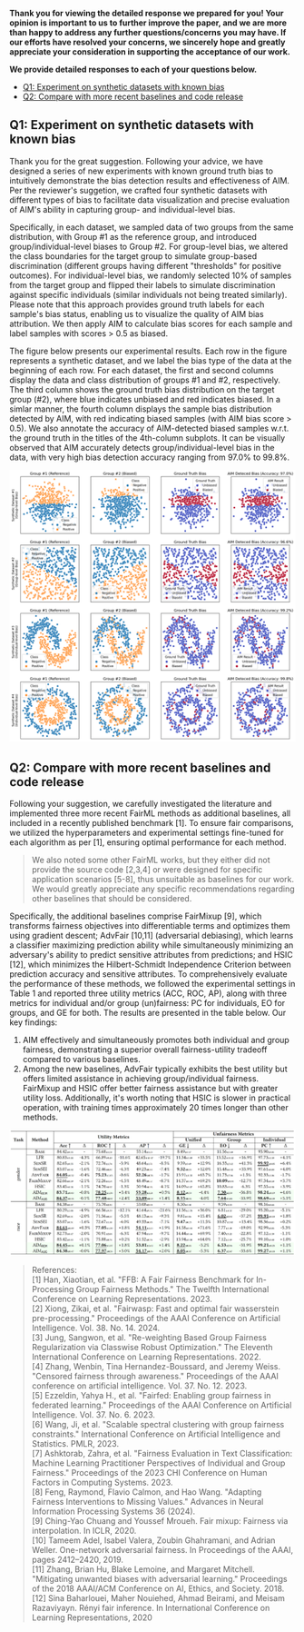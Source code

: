 **Thank you for viewing the detailed response we prepared for you! Your opinion is important to us to further improve the paper, and we are more than happy to address any further questions/concerns you may have. If our efforts have resolved your concerns, we sincerely hope and greatly appreciate your consideration in supporting the acceptance of our work.**

**We provide detailed responses to each of your questions below.**

- [Q1: Experiment on synthetic datasets with known bias](#q1-experiment-on-synthetic-datasets-with-known-bias)
- [Q2: Compare with more recent baselines and code release](#q2-compare-with-more-recent-baselines-and-code-release)

## Q1: Experiment on synthetic datasets with known bias

Thank you for the great suggestion. Following your advice, we have designed a series of new experiments with known ground truth bias to intuitively demonstrate the bias detection results and effectiveness of AIM. Per the reviewer's suggetion, we crafted four synthetic datasets with different types of bias to facilitate data visualization and precise evaluation of AIM's ability in capturing group- and individual-level bias.

Specifically, in each dataset, we sampled data of two groups from the same distribution, with Group #1 as the reference group, and introduced group/individual-level biases to Group #2. For group-level bias, we altered the class boundaries for the target group to simulate group-based discrimination (different groups having different "thresholds" for positive outcomes). For individual-level bias, we randomly selected 10% of samples from the target group and flipped their labels to simulate discrimination against specific individuals (similar individuals not being treated similarly). Please note that this approach provides ground truth labels for each sample's bias status, enabling us to visualize the quality of AIM bias attribution. We then apply AIM to calculate bias scores for each sample and label samples with scores > 0.5 as biased. 

The figure below presents our experimental results. Each row in the figure represents a synthetic dataset, and we label the bias type of the data at the beginning of each row. For each dataset, the first and second columns display the data and class distribution of groups #1 and #2, respectively. The third column shows the ground truth bias distribution on the target group (#2), where blue indicates unbiased and red indicates biased. In a simlar manner, the fourth column displays the sample bias distribution detected by AIM, with red indicating biased samples (with AIM bias score > 0.5). We also annotate the accuracy of AIM-detected biased samples w.r.t. the ground truth in the titles of the 4th-column subplots. It can be visually observed that AIM accurately detects group/individual-level bias in the data, with very high bias detection accuracy ranging from 97.0% to 99.8%.

![](https://raw.githubusercontent.com/AnonAuthorAI/AIM/main/figs/synthetic_bias_detection.png)

## Q2: Compare with more recent baselines and code release

Following your suggestion, we carefully investigated the literature and implemented three more recent FairML methods as additional baselines, all included in a recently published benchmark [1]. To ensure fair comparisons, we utilized the hyperparameters and experimental settings fine-tuned for each algorithm as per [1], ensuring optimal performance for each method. 

> We also noted some other FairML works, but they either did not provide the source code [2,3,4] or were designed for specific application scenarios [5-8], thus unsuitable as baselines for our work. We would greatly appreciate any specific recommendations regarding other baselines that should be considered.

Specifically, the additional baselines comprise FairMixup [9], which transforms fairness objectives into differentiable terms and optimizes them using gradient descent; AdvFair [10,11] (adversarial debiasing), which learns a classifier maximizing prediction ability while simultaneously minimizing an adversary's ability to predict sensitive attributes from predictions; and HSIC [12], which minimizes the Hilbert-Schmidt Independence Criterion between prediction accuracy and sensitive attributes. To comprehensively evaluate the performance of these methods, we followed the experimental settings in Table 1 and reported three utility metrics (ACC, ROC, AP), along with three metrics for individual and/or group (un)fairness: PC for individuals, EO for groups, and GE for both. The results are presented in the table below. Our key findings:
1. AIM effectively and simultaneously promotes both individual and group fairness, demonstrating a superior overall fairness-utility tradeoff compared to various baselines.
2. Among the new baselines, AdvFair typically exhibits the best utility but offers limited assistance in achieving group/individual fairness. FairMixup and HSIC offer better fairness assistance but with greater utility loss. Additionally, it's worth noting that HSIC is slower in practical operation, with training times approximately 20 times longer than other methods.

![](https://github.com/AnonAuthorAI/AIM/blob/main/figs/new_baselines.png?raw=true)

> References:  
> [1] Han, Xiaotian, et al. "FFB: A Fair Fairness Benchmark for In-Processing Group Fairness Methods." The Twelfth International Conference on Learning Representations. 2023.  
> [2] Xiong, Zikai, et al. "Fairwasp: Fast and optimal fair wasserstein pre-processing." Proceedings of the AAAI Conference on Artificial Intelligence. Vol. 38. No. 14. 2024.  
> [3] Jung, Sangwon, et al. "Re-weighting Based Group Fairness Regularization via Classwise Robust Optimization." The Eleventh International Conference on Learning Representations. 2022.  
> [4] Zhang, Wenbin, Tina Hernandez-Boussard, and Jeremy Weiss. "Censored fairness through awareness." Proceedings of the AAAI conference on artificial intelligence. Vol. 37. No. 12. 2023.  
> [5] Ezzeldin, Yahya H., et al. "Fairfed: Enabling group fairness in federated learning." Proceedings of the AAAI Conference on Artificial Intelligence. Vol. 37. No. 6. 2023.  
> [6] Wang, Ji, et al. "Scalable spectral clustering with group fairness constraints." International Conference on Artificial Intelligence and Statistics. PMLR, 2023.  
> [7] Ashktorab, Zahra, et al. "Fairness Evaluation in Text Classification: Machine Learning Practitioner Perspectives of Individual and Group Fairness." Proceedings of the 2023 CHI Conference on Human Factors in Computing Systems. 2023.  
> [8] Feng, Raymond, Flavio Calmon, and Hao Wang. "Adapting Fairness Interventions to Missing Values." Advances in Neural Information Processing Systems 36 (2024).  
> [9] Ching-Yao Chuang and Youssef Mroueh. Fair mixup: Fairness via interpolation. In ICLR, 2020.  
> [10] Tameem Adel, Isabel Valera, Zoubin Ghahramani, and Adrian Weller. One-network adversarial fairness. In Proceedings of the AAAI, pages 2412–2420, 2019.  
> [11] Zhang, Brian Hu, Blake Lemoine, and Margaret Mitchell. "Mitigating unwanted biases with adversarial learning." Proceedings of the 2018 AAAI/ACM Conference on AI, Ethics, and Society. 2018.
> [12] Sina Baharlouei, Maher Nouiehed, Ahmad Beirami, and Meisam Razaviyayn. Rényi fair inference. In International Conference on Learning Representations, 2020  
